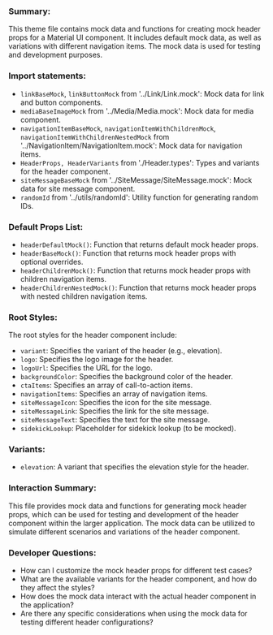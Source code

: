 ### Summary:
This theme file contains mock data and functions for creating mock header props for a Material UI component. It includes default mock data, as well as variations with different navigation items. The mock data is used for testing and development purposes.

### Import statements:
- `linkBaseMock`, `linkButtonMock` from '../Link/Link.mock': Mock data for link and button components.
- `mediaBaseImageMock` from '../Media/Media.mock': Mock data for media component.
- `navigationItemBaseMock`, `navigationItemWithChildrenMock`, `navigationItemWithChildrenNestedMock` from '../NavigationItem/NavigationItem.mock': Mock data for navigation items.
- `HeaderProps, HeaderVariants` from './Header.types': Types and variants for the header component.
- `siteMessageBaseMock` from '../SiteMessage/SiteMessage.mock': Mock data for site message component.
- `randomId` from '../utils/randomId': Utility function for generating random IDs.

### Default Props List:
- `headerDefaultMock()`: Function that returns default mock header props.
- `headerBaseMock()`: Function that returns mock header props with optional overrides.
- `headerChildrenMock()`: Function that returns mock header props with children navigation items.
- `headerChildrenNestedMock()`: Function that returns mock header props with nested children navigation items.

### Root Styles:
The root styles for the header component include:
- `variant`: Specifies the variant of the header (e.g., elevation).
- `logo`: Specifies the logo image for the header.
- `logoUrl`: Specifies the URL for the logo.
- `backgroundColor`: Specifies the background color of the header.
- `ctaItems`: Specifies an array of call-to-action items.
- `navigationItems`: Specifies an array of navigation items.
- `siteMessageIcon`: Specifies the icon for the site message.
- `siteMessageLink`: Specifies the link for the site message.
- `siteMessageText`: Specifies the text for the site message.
- `sidekickLookup`: Placeholder for sidekick lookup (to be mocked).

### Variants:
- `elevation`: A variant that specifies the elevation style for the header.

### Interaction Summary:
This file provides mock data and functions for generating mock header props, which can be used for testing and development of the header component within the larger application. The mock data can be utilized to simulate different scenarios and variations of the header component.

### Developer Questions:
- How can I customize the mock header props for different test cases?
- What are the available variants for the header component, and how do they affect the styles?
- How does the mock data interact with the actual header component in the application?
- Are there any specific considerations when using the mock data for testing different header configurations?